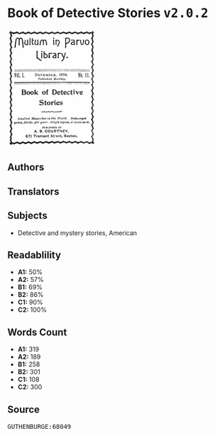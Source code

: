 # Book of Detective Stories <kbd>v2.0.2</kbd>

![](./cover.medium.jpg "")

## Authors



## Translators



## Subjects


 - Detective and mystery stories, American

## Readablility


 - **A1:** 50%
 - **A2:** 57%
 - **B1:** 69%
 - **B2:** 86%
 - **C1:** 90%
 - **C2:** 100%

## Words Count


 - **A1:** 319
 - **A2:** 189
 - **B1:** 258
 - **B2:** 301
 - **C1:** 108
 - **C2:** 300

## Source


<kbd>GUTHENBURGE:68049</kbd>
